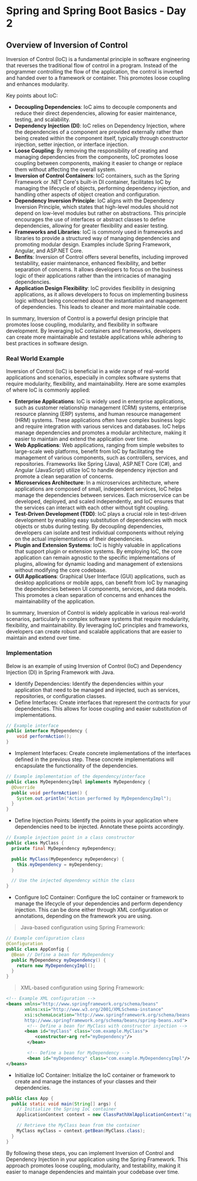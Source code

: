 # Spring and Spring Boot Basics - Day 2

## Overview of Inversion of Control

Inversion of Control (IoC) is a fundamental principle in software engineering that reverses the traditional flow of control in a program. Instead of the programmer controlling the flow of the application, the control is inverted and handed over to a framework or container. This promotes loose coupling and enhances modularity.

Key points about IoC:

- **Decoupling Dependencies**: IoC aims to decouple components and reduce their direct dependencies, allowing for easier maintenance, testing, and scalability.
- **Dependency Injection (DI)**: IoC relies on Dependency Injection, where the dependencies of a component are provided externally rather than being created within the component itself, typically through constructor injection, setter injection, or interface injection.
- **Loose Coupling**: By removing the responsibility of creating and managing dependencies from the components, IoC promotes loose coupling between components, making it easier to change or replace them without affecting the overall system.
- **Inversion of Control Containers**: IoC containers, such as the Spring Framework or .NET Core's built-in DI container, facilitates IoC by managing the lifecycle of objects, performing dependency injection, and handling other aspects of object creation and configuration.
- **Dependency Inversion Principle**: IoC aligns with the Dependency Inversion Principle, which states that high-level modules should not depend on low-level modules but rather on abstractions. This principle encourages the use of interfaces or abstract classes to define dependencies, allowing for greater flexibility and easier testing.
- **Frameworks and Libraries**: IoC is commonly used in frameworks and libraries to provide a structured way of managing dependencies and promoting modular design. Examples include Spring Framework, Angular, and ASP.NET Core.
- **Benfits**: Inversion of Control offers several benefits, including improved testability, easier maintenance, enhanced flexibility, and better separation of concerns. It allows developers to focus on the business logic of their applications rather than the intricacies of managing dependencies.
- **Application Design Flexibility**: IoC provides flexibility in designing applications, as it allows developers to focus on implementing business logic without being concerned about the instantiation and management of dependencies. This leads to cleaner and more maintainable code.

In summary, Inversion of Control is a powerful design principle that promotes loose coupling, modularity, and flexibility in software development. By leveraging IoC containers and frameworks, developers can create more maintainable and testable applications while adhering to best practices in software design.

### Real World Example

Inversion of Control (IoC) is beneficial in a wide range of real-world applications and scenarios, especially in complex software systems that require modularity, flexibility, and maintainability. Here are some examples of where IoC is commonly applied:

- **Enterprise Applications**: IoC is widely used in enterprise applications, such as customer relationship management (CRM) systems, enterprise resource planning (ERP) systems, and human resource management (HRM) systems. These applications often have complex business logic and require integration with various services and databases. IoC helps manage dependencies and promotes a modular architecture, making it easier to maintain and extend the application over time.
- **Web Applications**: Web applications, ranging from simple websites to large-scale web platforms, benefit from IoC by facilitating the management of various components, such as controllers, services, and repositories. Frameworks like Spring (Java), ASP.NET Core (C#), and Angular (JavaScript) utilize IoC to handle dependency injection and promote a clean separation of concerns.
- **Microservices Architecture**: In a microservices architecture, where applications are composed of small, independent services, IoC helps manage the dependencies between services. Each microservice can be developed, deployed, and scaled independently, and IoC ensures that the services can interact with each other without tight coupling.
- **Test-Driven Development (TDD)**: IoC plays a crucial role in test-driven development by enabling easy substitution of dependencies with mock objects or stubs during testing. By decoupling dependencies, developers can isolate and test individual components without relying on the actual implementations of their dependencies.
- **Plugin and Extension Systems**: IoC is highly valuable in applications that support plugin or extension systems. By employing IoC, the core application can remain agnostic to the specific implementations of plugins, allowing for dynamic loading and management of extensions without modifying the core codebase.
- **GUI Applications**: Graphical User Interface (GUI) applications, such as desktop applications or mobile apps, can benefit from IoC by managing the dependencies between UI components, services, and data models. This promotes a clean separation of concerns and enhances the maintainability of the application.

In summary, Inversion of Control is widely applicable in various real-world scenarios, particularly in complex software systems that require modularity, flexibility, and maintainability. By leveraging IoC principles and frameworks, developers can create robust and scalable applications that are easier to maintain and extend over time.

### Implementation

Below is an example of using Inversion of Control (IoC) and Dependency Injection (DI) in Spring Framework with Java.

- Identify Dependencies: Identify the dependencies within your application that need to be managed and injected, such as services, repositories, or configuration classes.
- Define Interfaces: Create interfaces that represent the contracts for your dependencies. This allows for loose coupling and easier substitution of implementations.

```java
// Example interface
public interface MyDependency {
    void performAction();
}
```

- Implement Interfaces: Create concrete implementations of the interfaces defined in the previous step. These concrete implementations will encapsulate the functionality of the dependencies.

```java
// Example implementation of the dependency/interface
public class MyDependencyImpl implements MyDependency {
  @Override
  public void performAction() {
    System.out.println("Action performed by MyDependencyImpl");
  }
}
```

- Define Injection Points: Identify the points in your application where dependencies need to be injected. Annotate these points accordingly.

```java
// Example injection point in a class constructor
public class MyClass {
  private final MyDependency myDependency;

  public MyClass(MyDependency myDependency) {
    this.myDependency = myDependency;
  }

  // Use the injected dependency within the class
}
```

- Configure IoC Container: Configure the IoC container or framework to manage the lifecycle of your dependencies and perform dependency injection. This can be done either through XML configuration or annotations, depending on the framework you are using.

> Java-based configuration using Spring Framework:

```java
// Example configuration class
@Configuration
public class AppConfig {
  @Bean // Define a bean for MyDependency
  public MyDependency myDependency() {
    return new MyDependencyImpl();
  }
}
```

> XML-based configuration using Spring Framework:

```xml
<!-- Example XML configuration -->
<beans xmlns="http://www.springframework.org/schema/beans"
       xmlns:xsi="http://www.w3.org/2001/XMLSchema-instance"
       xsi:schemaLocation="http://www.springframework.org/schema/beans
       http://www.springframework.org/schema/beans/spring-beans.xsd">
        <!-- Define a bean for MyClass with constructor injection -->
       <bean id="myClass" class="com.example.MyClass">
           <constructor-arg ref="myDependency"/>
        </bean>

        <!-- Define a bean for MyDependency -->
        <bean id="myDependency" class="com.example.MyDependencyImpl"/>
</beans>
```

- Initialize IoC Container: Initialize the IoC container or framework to create and manage the instances of your classes and their dependencies.

```java
public class App {
  public static void main(String[] args) {
    // Initialize the Spring IoC container
    ApplicationContext context = new ClassPathXmlApplicationContext("applicationContext.xml");

    // Retrieve the MyClass bean from the container
    MyClass myClass = context.getBean(MyClass.class);
  }
}
```

By following these steps, you can implement Inversion of Control and Dependency Injection in your application using the Spring Framework. This approach promotes loose coupling, modularity, and testability, making it easier to manage dependencies and maintain your codebase over time.
